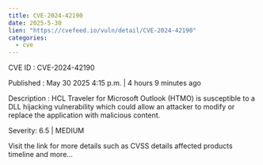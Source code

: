 ```yaml
---
title: CVE-2024-42190
date: 2025-5-30
lien: "https://cvefeed.io/vuln/detail/CVE-2024-42190"
categories:
  - cve
---
```


CVE ID : CVE-2024-42190

Published :  May 30
2025
4:15 p.m. | 4 hours
9 minutes ago

Description : HCL Traveler for Microsoft Outlook (HTMO) is susceptible to a DLL hijacking vulnerability which could allow an attacker to modify or replace the application with malicious content.

Severity: 6.5 | MEDIUM

Visit the link for more details
such as CVSS details
affected products
timeline
and more...
